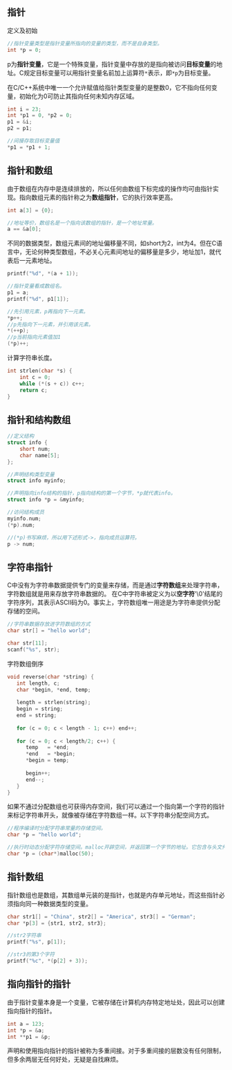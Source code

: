 ## 指针

定义及初始

```c
//指针变量类型是指针变量所指向的变量的类型，而不是自身类型。
int *p = 0;
```

p为**指针变量**，它是一个特殊变量，指针变量中存放的是指向被访问**目标变量**的地址。C规定目标变量可以用指针变量名前加上运算符`*`表示，即`*p`为目标变量。

在C/C++系统中唯一一个允许赋值给指针类型变量的是整数0，它不指向任何变量，初始化为0可防止其指向任何未知内存区域。

```c
int i = 23;
int *p1 = 0, *p2 = 0;
p1 = &i;
p2 = p1;

//间接存取目标变量值
*p1 = *p1 + 1;
```

## 指针和数组

由于数组在内存中是连续排放的，所以任何由数组下标完成的操作均可由指针实现。指向数组元素的指针称之为**数组指针**，它的执行效率更高。

```c
int a[3] = {0};

//地址等价，数组名是一个指向该数组的指针，是一个地址常量。
a == &a[0];
```

不同的数据类型，数组元素间的地址偏移量不同，如short为2，int为4。但在C语言中，无论何种类型数组，不必关心元素间地址的偏移量是多少，地址加1，就代表后一元素地址。

```C
printf("%d", *(a + 1));

//指针变量看成数组名。
p1 = a;
printf("%d", p1[1]);

//先引用元素，p再指向下一元素。
*p++;
//p先指向下一元素，并引用该元素。
*(++p);
//p当前指向元素值加1
(*p)++;
```

计算字符串长度。

```c
int strlen(char *s) {
	int c = 0;
	while (*(s + c)) c++;
	return c;
}
```

## 指针和结构数组

```c
//定义结构
struct info {
	short num;
	char name[5];
};

//声明结构类型变量
struct info myinfo;

//声明指向info结构的指针，p指向结构的第一个字节，*p就代表info。
struct info *p = &myinfo;

//访问结构成员
myinfo.num;
(*p).num;

//(*p)书写麻烦，所以用下述形式->，指向成员运算符。
p -> num;
```

## 字符串指针

C中没有为字符串数据提供专门的变量来存储，而是通过**字符数组**来处理字符串，字符数组就是用来存放字符串数据的。
在C中字符串被定义为以**空字符**'\0'结尾的字符序列，其表示ASCII码为0。事实上，字符数组唯一用途是为字符串提供分配存储的空间。

```c
//字符串数据存放进字符数组的方式
char str[] = "hello world";

char str[11];
scanf("%s", str);
```

字符数组倒序

```c
void reverse(char *string) {
   int length, c;
   char *begin, *end, temp;
 
   length = strlen(string);
   begin = string;
   end = string;
 
   for (c = 0; c < length - 1; c++) end++;
 
   for (c = 0; c < length/2; c++) {        
      temp   = *end;
      *end   = *begin;
      *begin = temp;
 
      begin++;
      end--;
   }
}
```

如果不通过分配数组也可获得内存空间，我们可以通过一个指向第一个字符的指针来标记字符串开头，就像被存储在字符数组一样。以下字符串分配空间方式。

```c
//程序编译时分配字符串常量的存储空间。
char *p = "hello world";

//执行时动态分配字符存储空间。malloc开辟空间，并返回第一个字节的地址。它包含与头文件stdlib.h。
char *p = (char*)malloc(50);
```

## 指针数组

指针数组也是数组，其数组单元装的是指针，也就是内存单元地址，而这些指针必须指向同一种数据类型的变量。

```c
char str1[] = "China", str2[] = "America", str3[] = "German";
char *p[3] = {str1, str2, str3};

//str2字符串
printf("%s", p[1]);

//str3的第3个字符
printf("%c", *(p[2] + 3));
```

## 指向指针的指针

由于指针变量本身是一个变量，它被存储在计算机内存特定地址处，因此可以创建指向指针的指针。

```c
int a = 123;
int *p = &a;
int **p1 = &p;
```

声明和使用指向指针的指针被称为多重间接。对于多重间接的层数没有任何限制，但多余两层无任何好处，无疑是自找麻烦。